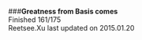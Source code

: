 ###__Greatness from Basis comes__    
Finished 161/175      
Reetsee.Xu last updated on 2015.01.20               
